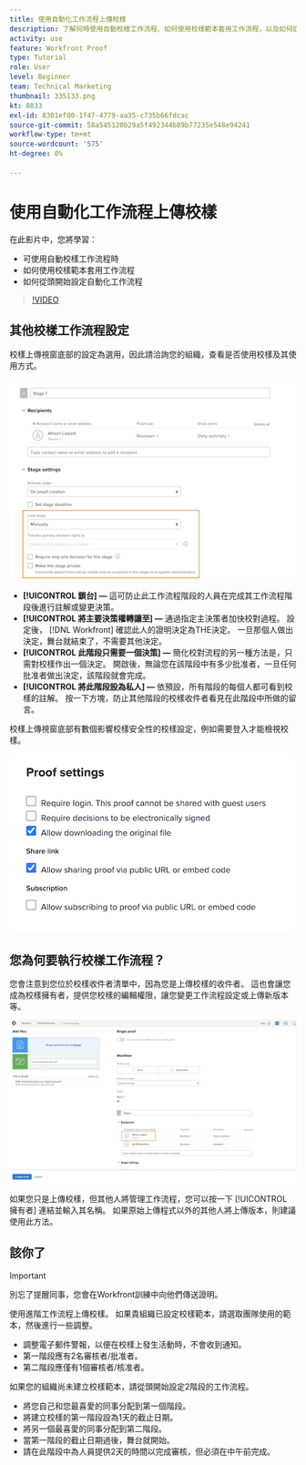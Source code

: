 ```yaml
---
title: 使用自動化工作流程上傳校樣
description: 了解何時使用自動校樣工作流程、如何使用校樣範本套用工作流程，以及如何從頭開始設定自動化工作流程。
activity: use
feature: Workfront Proof
type: Tutorial
role: User
level: Beginner
team: Technical Marketing
thumbnail: 335133.png
kt: 8833
exl-id: 8301ef00-1f47-4779-aa35-c735b66fdcac
source-git-commit: 58a545120b29a5f492344b89b77235e548e94241
workflow-type: tm+mt
source-wordcount: '575'
ht-degree: 0%

---
```


# 使用自動化工作流程上傳校樣

在此影片中，您將學習：

* 可使用自動校樣工作流程時
* 如何使用校樣範本套用工作流程
* 如何從頭開始設定自動化工作流程

>[!VIDEO](https://video.tv.adobe.com/v/335133/?quality=12)



## 其他校樣工作流程設定

校樣上傳視窗底部的設定為選用，因此請洽詢您的組織，查看是否使用校樣及其使用方式。

![的影像 [!UICONTROL 新校樣 ]窗口 [!UICONTROL 舞台設定] 突出顯示。](assets/additional-proof-workflow-settings.png)

* **[!UICONTROL 鎖台] —** 這可防止此工作流程階段的人員在完成其工作流程階段後進行註解或變更決策。
* **[!UICONTROL 將主要決策權轉讓至] —** 通過指定主決策者加快校對過程。 設定後， [!DNL Workfront] 確認此人的證明決定為THE決定。 一旦那個人做出決定，舞台就結束了，不需要其他決定。
* **[!UICONTROL 此階段只需要一個決策] —** 簡化校對流程的另一種方法是，只需對校樣作出一個決定。 開啟後，無論您在該階段中有多少批准者，一旦任何批准者做出決定，該階段就會完成。
* **[!UICONTROL 將此階段設為私人] —** 依預設，所有階段的每個人都可看到校樣的註解。 按一下方塊，防止其他階段的校樣收件者看見在此階段中所做的留言。

校樣上傳視窗底部有數個影響校樣安全性的校樣設定，例如需要登入才能檢視校樣。

<!--
Learn more about these in the Proof settings section of the Configure a proof article.
-->

![的影像 [!UICONTROL 校樣設定] 校樣上傳視窗的區段。](assets/additional-proof-workflow-settings-2.png)

<!--
### Learn more
* Automated workflow overview
* Automated workflow stages overview
-->

<!--
### Guides
* Plan an advanced workflow worksheet
-->

## 您為何要執行校樣工作流程？

您會注意到您位於校樣收件者清單中，因為您是上傳校樣的收件者。 這也會讓您成為校樣擁有者，提供您校樣的編輯權限，讓您變更工作流程設定或上傳新版本等。

![校樣上傳視窗的影像，收件者清單中醒目顯示校樣擁有者。](assets/proof-owner.png)

如果您只是上傳校樣，但其他人將管理工作流程，您可以按一下 [!UICONTROL 擁有者] 連結並輸入其名稱。 如果原始上傳程式以外的其他人將上傳版本，則建議使用此方法。

## 該你了

>[!IMPORTANT]
>
>別忘了提醒同事，您會在Workfront訓練中向他們傳送證明。


使用進階工作流程上傳校樣。 如果貴組織已設定校樣範本，請選取團隊使用的範本，然後進行一些調整。

* 調整電子郵件警報，以便在校樣上發生活動時，不會收到通知。
* 第一階段應有2名審核者/批准者。
* 第二階段應僅有1個審核者/核准者。

如果您的組織尚未建立校樣範本，請從頭開始設定2階段的工作流程。

* 將您自己和您最喜愛的同事分配到第一個階段。
* 將建立校樣的第一階段設為1天的截止日期。
* 將另一個最喜愛的同事分配到第二階段。
* 當第一階段的截止日期過後，舞台就開始。
* 請在此階段中為人員提供2天的時間以完成審核，但必須在中午前完成。


